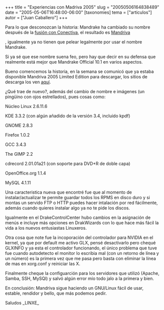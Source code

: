 +++
title = "Experiencias con Madriva 2005"
slug = "20050506164838489"
date = "2005-05-06T16:48:00-06:00"
[taxonomies]
tema = ["articulos"]
autor = ["Juan Caballero"]
+++

Para lo que desconozcan la historia: Mandrake ha cambiado su nombre
después de la [fusión con
Conectiva](http://www.mandriva.com/company/press/briefs?n=/mandrakesoft/finance/2550),
el resultado es
[Mandriva](http://www.mandriva.com/company/press/pr?n=/pr/corporate/2551)

, igualmente ya no tienen que pelear legalmente por usar el nombre
Mandrake.

Si ya sé que ese nombre suena feo, pero hay que decir en su defensa que
realmente está mejor que Mandrake Official 10.1 en varios aspectos.

Bueno comencemos la historia, en la semana se comunicó que ya estaba
disponible Mandriva 2005 Limited Edition para descargar, los sitios de
descarga los ven [aquí](http://www1.mandrivalinux.com/es-es/ftp.php3).

<!-- more -->
¿Qué trae de nuevo?, además del cambio de nombre e imágenes (un pingüino
con ojos estrellados), pues cosas como:

Núcleo Linux 2.6.11.6

KDE 3.3.2 (con algún añadido de la versión 3.4, incluido kpdf)

GNOME 2.8.3

Firefox 1.0.2

GCC 3.4.3

The GIMP 2.2

cdrecord 2.01.01a21 (con soporte para DVD+R de doble capa)

OpenOffice.org 1.1.4

MySQL 4.1.11

Una caracteristica nueva que encontré fue que al momento de
instalar/actualizar te permite guardar todos los RPMS en disco duro y si
montas un servido FTP o HTTP puedes hacer intalación por red fácilmente,
además cuando quieres instalar algo ya no te pide los discos.

Igualmente en el DrakeControlCenter hubo cambios en la asignación de
menús e incluye más opciones en DrakWizards con lo que hace más fácil la
vida a los nuevos entusiastas Linuxeros.

Otra cosa que note fue la incoporación del controlador para NVIDIA en el
kernel, ya que por default me activo GLX, pensé desactivarlo pero chequé
GLXINFO y ya esta el controlador funcionando, el único problema que tuve
fue cuando autodetecto el monitor lo escribia mal (con un retorno de
línea y un número) es la primera vez que me pasa pero basta con eliminar
la línea de mas en xorg.conf y reiniciar las X.

Finalmente cheque la configuarción para los servidores que utilizó
(Apache, Samba, SSH, MySQl) y salvó algún error mío todo jalo a la
primera y bien.

En conclusión: Mandriva sigue haciendo un GNU/Linux fácil de usar,
estable, rendidor y bello, que más podemos pedir.

Saludos
\_LINXE\_
